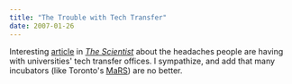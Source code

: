 ```yaml
---
title: "The Trouble with Tech Transfer"
date: 2007-01-26
---
```

Interesting <a href="http://www.the-scientist.com/2007/1/1/40/1/">article</a> in <a href="http://www.the-scientist.com"><em>The Scientist</em></a> about the headaches people are having with universities' tech transfer offices.  I sympathize, and add that many incubators (like Toronto's <a href="http://www.marsdd.com/">MaRS</a>) are no better.
